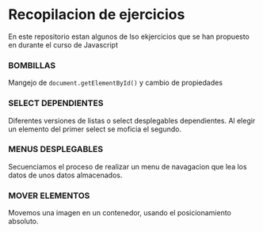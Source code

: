 # Recopilacion de  ejercicios 
En este repositorio estan algunos de lso ekjercicios que se han propuesto en durante el curso de Javascript

### BOMBILLAS
Mangejo de ```document.getElementById()``` y cambio de propiedades

### SELECT DEPENDIENTES
Diferentes versiones de listas o select  desplegables dependientes. Al elegir un elemento del primer select se moficia el segundo.

### MENUS DESPLEGABLES 
Secuenciamos el proceso de realizar un menu de navagacion que lea los datos de unos datos almacenados.

###  MOVER ELEMENTOS
Movemos una imagen en un contenedor, usando el posicionamiento absoluto.






